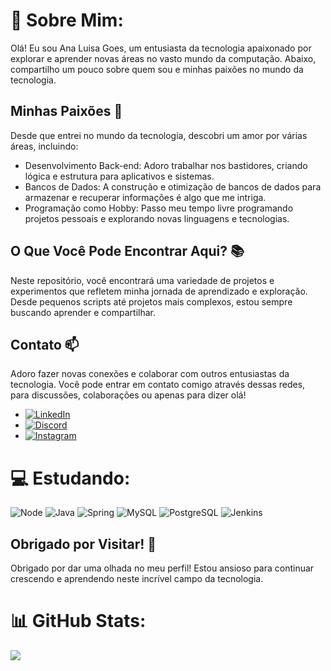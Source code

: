 
# 💫 Sobre Mim:
Olá! Eu sou Ana Luisa Goes, um entusiasta da tecnologia apaixonado por explorar e aprender novas áreas no vasto mundo da computação. Abaixo, compartilho um pouco sobre quem sou e minhas paixões no mundo da tecnologia.

## Minhas Paixões 🚀
Desde que entrei no mundo da tecnologia, descobri um amor por várias áreas, incluindo:

- Desenvolvimento Back-end: Adoro trabalhar nos bastidores, criando lógica e estrutura para aplicativos e sistemas.
- Bancos de Dados: A construção e otimização de bancos de dados para armazenar e recuperar informações é algo que me intriga.
- Programação como Hobby: Passo meu tempo livre programando projetos pessoais e explorando novas linguagens e tecnologias.

## O Que Você Pode Encontrar Aqui? 📚
Neste repositório, você encontrará uma variedade de projetos e experimentos que refletem minha jornada de aprendizado e exploração. Desde pequenos scripts até projetos mais complexos, estou sempre buscando aprender e compartilhar.


## Contato 📫
Adoro fazer novas conexões e colaborar com outros entusiastas da tecnologia. Você pode entrar em contato comigo através dessas redes, para discussões, colaborações ou apenas para dizer olá!
- [![LinkedIn](https://img.shields.io/badge/LinkedIn-%230077B5.svg?logo=linkedin&logoColor=white)](https://linkedin.com/in/Ana-luisa-goes-barbosa )
- [![Discord](https://img.shields.io/badge/Discord-%237289DA.svg?logo=discord&logoColor=white)](https://discord.gg/g03s_Ana)
- [![Instagram](https://img.shields.io/badge/Instagram-%23E4405F.svg?logo=Instagram&logoColor=white)](https://instagram.com/ana_g0es)


# 💻 Estudando:
![Node](https://img.shields.io/badge/Node.js-43853D?style=for-the-badge&logo=node.js&logoColor=white)
![Java](https://img.shields.io/badge/Java-ED8B00?style=for-the-badge&logo=java&logoColor=white)
![Spring](https://img.shields.io/badge/Spring-6DB33F?style=for-the-badge&logo=spring&logoColor=white)
![MySQL](https://img.shields.io/badge/MySQL-00000F?style=for-the-badge&logo=mysql&logoColor=white)
![PostgreSQL](https://img.shields.io/badge/PostgreSQL-316192?style=for-the-badge&logo=postgresql&logoColor=white)
![Jenkins](https://img.shields.io/badge/Jenkins-D33833?style=for-the-badge&logo=jenkins&logoColor=white)

## Obrigado por Visitar! 🙌
Obrigado por dar uma olhada no meu perfil! Estou ansioso para continuar crescendo e aprendendo neste incrível campo da tecnologia.


# 📊 GitHub Stats:
![](https://github-readme-stats.vercel.app/api/top-langs/?username=Anag0es&theme=calm&hide_border=false&include_all_commits=true&count_private=true&layout=compact)



<!-- Proudly created with GPRM ( https://gprm.itsvg.in ) -->



